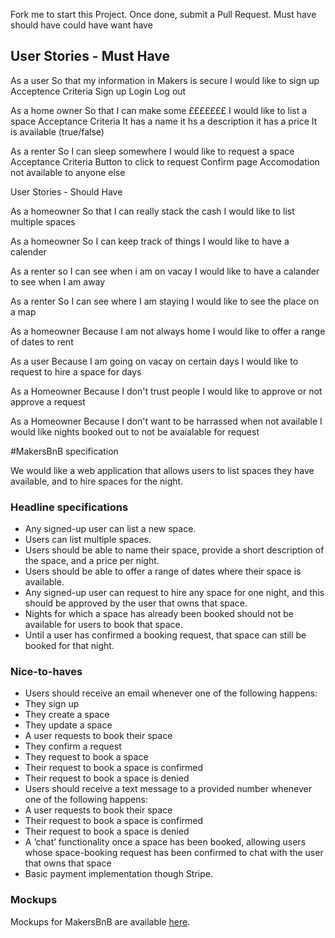 Fork me to start this Project. Once done, submit a Pull Request.
Must have
should have
could have
want have


User Stories - Must Have
------------------------
As a user
So that my information in Makers is secure
I would like to sign up
Acceptence Criteria
Sign up
Login
Log out

As a home owner
So that I can make some £££££££
I would like to list a space
Acceptance Criteria
It has a name
it hs a description
it has a price
It is available (true/false)

As a renter
So I can sleep somewhere
I would like to request a space
Acceptance Criteria
Button to click to request
Confirm page
Accomodation not available to anyone else


User Stories - Should Have

As a homeowner
So that I can really stack the cash
I would like to list multiple spaces

As a homeowner
So I can keep track of things
I would like to have  a calender

As a renter
so I can see when i am on vacay
I would like to have a calander to see when I am away

As a renter
So I can see where I am staying
I would like to see the place on a map


As a homeowner
Because I am not always home
I would like to offer a range of dates to rent

As a user
Because I am going on vacay on certain days
I would like to request to hire a space for days

As a Homeowner
Because I don't trust people
I would like to approve or not approve a request

As a Homeowner
Because I don't want to be harrassed when not available
I would like nights booked out to not be avaialable for request





#MakersBnB specification

We would like a web application that allows users to list spaces they have available, and to hire spaces for the night.

### Headline specifications

- Any signed-up user can list a new space.
- Users can list multiple spaces.
- Users should be able to name their space, provide a short description of the space, and a price per night.
- Users should be able to offer a range of dates where their space is available.
- Any signed-up user can request to hire any space for one night, and this should be approved by the user that owns that space.
- Nights for which a space has already been booked should not be available for users to book that space.
- Until a user has confirmed a booking request, that space can still be booked for that night.

### Nice-to-haves

- Users should receive an email whenever one of the following happens:
 - They sign up
 - They create a space
 - They update a space
 - A user requests to book their space
 - They confirm a request
 - They request to book a space
 - Their request to book a space is confirmed
 - Their request to book a space is denied
- Users should receive a text message to a provided number whenever one of the following happens:
 - A user requests to book their space
 - Their request to book a space is confirmed
 - Their request to book a space is denied
- A ‘chat’ functionality once a space has been booked, allowing users whose space-booking request has been confirmed to chat with the user that owns that space
- Basic payment implementation though Stripe.

### Mockups

Mockups for MakersBnB are available [here](https://github.com/makersacademy/course/blob/master/lab_week/makers_bnb_images/MakersBnB_mockups.pdf).
